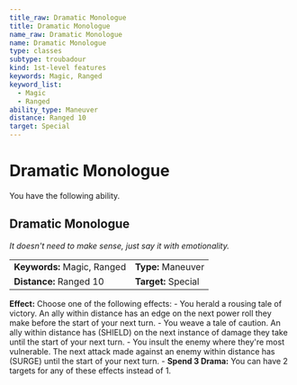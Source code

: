 ```yaml
---
title_raw: Dramatic Monologue
title: Dramatic Monologue
name_raw: Dramatic Monologue
name: Dramatic Monologue
type: classes
subtype: troubadour
kind: 1st-level features
keywords: Magic, Ranged
keyword_list:
  - Magic
  - Ranged
ability_type: Maneuver
distance: Ranged 10
target: Special
---
```


# Dramatic Monologue

You have the following ability.

## Dramatic Monologue

*It doesn't need to make sense, just say it with emotionality.*

|                             |                     |
| :-------------------------- | :------------------ |
| **Keywords:** Magic, Ranged | **Type:** Maneuver  |
| **Distance:** Ranged 10     | **Target:** Special |

**Effect:** Choose one of the following effects: - You herald a rousing tale of victory. An ally within distance has an edge on the next power roll they make before the start of your next turn. - You weave a tale of caution. An ally within distance has (SHIELD) on the next instance of damage they take until the start of your next turn. - You insult the enemy where they're most vulnerable. The next attack made against an enemy within distance has (SURGE) until the start of your next turn. - **Spend 3 Drama:** You can have 2 targets for any of these effects instead of 1.
